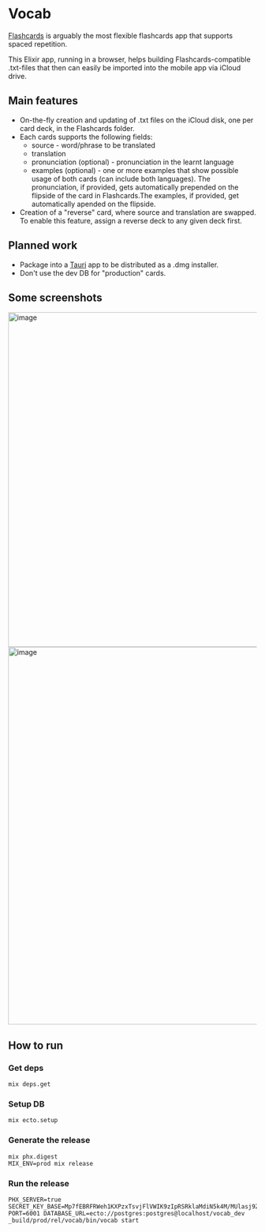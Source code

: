 # Vocab

[Flashcards](https://apps.apple.com/app/id307840670) is arguably the most flexible flashcards app that supports spaced repetition.

This Elixir app, running in a browser, helps building Flashcards-compatible .txt-files that then can easily be imported into the mobile app via iCloud drive.

## Main features

- On-the-fly creation and updating of .txt files on the iCloud disk, one per card deck, in the Flashcards folder.
- Each cards supports the following fields:
    - source - word/phrase to be translated
    - translation
    - pronunciation (optional) - pronunciation in the learnt language
    - examples (optional) - one or more examples that show possible usage of both cards (can include both languages).
    The pronunciation, if provided, gets automatically prepended on the flipside of the card in Flashcards.The examples, if provided, get automatically apended on the flipside.
- Creation of a "reverse" card, where source and translation are swapped. To enable this feature, assign a reverse deck to any given deck first.

## Planned work

- Package into a [Tauri](https://github.com/tauri-apps/tauri) app to be distributed as a .dmg installer.
- Don't use the dev DB for "production" cards.

## Some screenshots

<img width="678" alt="image" src="https://github.com/mxgrn/vocab/assets/33935/44f17fa7-6dad-4dc1-9ebd-5eb7efd0a358">

<img width="765" alt="image" src="https://github.com/mxgrn/vocab/assets/33935/8f026452-b1ed-4b9a-a394-d0f6caca3160">

## How to run

### Get deps

    mix deps.get

### Setup DB

    mix ecto.setup

### Generate the release

    mix phx.digest
    MIX_ENV=prod mix release

### Run the release

    PHX_SERVER=true SECRET_KEY_BASE=Mp7fEBRFRWeh1KXPzxTsvjFlVWIK9zIpRSRklaMdiN5k4M/MUlasj9ZrSo9BmEYG PORT=6001 DATABASE_URL=ecto://postgres:postgres@localhost/vocab_dev _build/prod/rel/vocab/bin/vocab start

